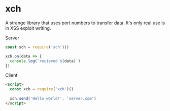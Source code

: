 # xch

A strange library that uses port numbers to transfer data. It's only real use is in XSS exploit writing.


Server

```js
const xch = require('xch')()

xch.on(data => {
  console.log(`recieved ${data}`)
})
```


Client

```html
<script>
  const xch = require('xch')()
  
  xch.send('Hello world!', 'server.com')
</script>
```
